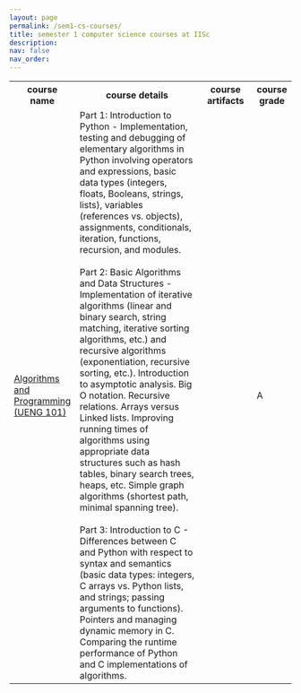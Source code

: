 ```yaml
---
layout: page
permalink: /sem1-cs-courses/
title: semester 1 computer science courses at IISc
description: 
nav: false
nav_order: 
---
```




<div class="news">
    <div class="table-responsive" style="max-height: 60vw">
      <table class="table table-sm table-borderless">
          <tr>
            <th scope="row" style="width: 20%">course name</th>
            <th scope="row" style="width: 50%">course details</th>
            <th scope="row" style="width: 20%">course artifacts</th>
            <th scope="row" style="width: 10%">course grade</th>
          </tr>
          <tr>
            <td><a class="news-title" href="https://btech-ug.iisc.ac.in/MathandComputing/course-details/">Algorithms and Programming (UENG 101)</a></td>
            <td>
            Part 1: Introduction to Python - Implementation, testing and debugging of elementary algorithms in Python involving operators and expressions, basic data types (integers, floats, Booleans, strings, lists), variables (references vs. objects), assignments, conditionals, iteration, functions, recursion, and modules. <br><br> Part 2: Basic Algorithms and Data Structures - Implementation of iterative algorithms (linear and binary search, string matching, iterative sorting algorithms, etc.) and recursive algorithms (exponentiation, recursive sorting, etc.). Introduction to asymptotic analysis. Big O notation. Recursive relations. Arrays versus Linked lists. Improving running times of algorithms using appropriate data structures such as hash tables, binary search trees, heaps, etc. Simple graph algorithms (shortest path, minimal spanning tree). <br><br> Part 3: Introduction to C - Differences between C and Python with respect to syntax and semantics (basic data types: integers, C arrays vs. Python lists, and strings; passing arguments to functions). Pointers and managing dynamic memory in C. Comparing the runtime performance of Python and C implementations of algorithms.
            </td>
            <td></td>
            <td>A</td>
          </tr>
      </table>
    </div>
</div>


